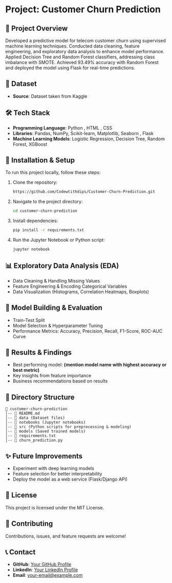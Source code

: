 # Project: Customer Churn Prediction

## 📌 Project Overview
Developed a predictive model for telecom customer churn using supervised machine learning techniques. Conducted data cleaning, feature engineering, and exploratory data analysis to enhance model performance. Applied Decision Tree and Random Forest classifiers, addressing class imbalance with SMOTE. Achieved 93.49% accuracy with Random Forest and deployed the model using Flask for real-time predictions.

## 📂 Dataset
- **Source**: Dataset taken from Kaggle 


## 🛠️ Tech Stack
- **Programming Language**: Python , HTML , CSS
- **Libraries**: Pandas, NumPy, Scikit-learn, Matplotlib, Seaborn , Flask
- **Machine Learning Models**: Logistic Regression, Decision Tree, Random Forest, XGBoost

## 🚀 Installation & Setup
To run this project locally, follow these steps:

1. Clone the repository:
   ```bash
   https://github.com/Codewtithdips/Customer-Churn-Prediction.git
   ```
2. Navigate to the project directory:
   ```bash
   cd customer-churn-prediction
   ```
3. Install dependencies:
   ```bash
   pip install -r requirements.txt
   ```
4. Run the Jupyter Notebook or Python script:
   ```bash
   jupyter notebook
   ```

## 📊 Exploratory Data Analysis (EDA)
- Data Cleaning & Handling Missing Values
- Feature Engineering & Encoding Categorical Variables
- Data Visualization (Histograms, Correlation Heatmaps, Boxplots)

## 🤖 Model Building & Evaluation
- Train-Test Split
- Model Selection & Hyperparameter Tuning
- Performance Metrics: Accuracy, Precision, Recall, F1-Score, ROC-AUC Curve

## 📌 Results & Findings
- Best performing model: **(mention model name with highest accuracy or best metric)**
- Key insights from feature importance
- Business recommendations based on results

## 📁 Directory Structure
```
📂 customer-churn-prediction
│-- 📄 README.md
│-- 📂 data (Dataset files)
│-- 📂 notebooks (Jupyter notebooks)
│-- 📂 src (Python scripts for preprocessing & modeling)
│-- 📂 models (Saved trained models)
│-- 📄 requirements.txt
│-- 📄 churn_prediction.py
```

## ✨ Future Improvements
- Experiment with deep learning models
- Feature selection for better interpretability
- Deploy the model as a web service (Flask/Django API)

## 📜 License
This project is licensed under the MIT License.

## 🤝 Contributing
Contributions, issues, and feature requests are welcome!

## 📞 Contact
- **GitHub**: [Your GitHub Profile](https://github.com/your-username)
- **LinkedIn**: [Your LinkedIn Profile](https://www.linkedin.com/in/your-profile)
- **Email**: your-email@example.com
